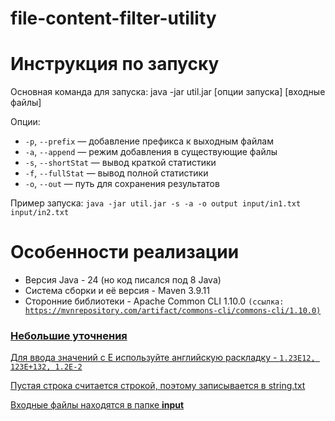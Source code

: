 # file-content-filter-utility

<h1>Инструкция по запуску</h1>
<p>Основная команда для запуска: java -jar util.jar [опции запуска] [входные файлы]</p>
<p>Опции:</p>
<ul>
  <li><code>-p</code>, <code>--prefix</code> — добавление префикса к выходным файлам</li>
  <li><code>-a</code>, <code>--append</code> — режим добавления в существующие файлы</li>
  <li><code>-s</code>, <code>--shortStat</code> — вывод краткой статистики</li>
  <li><code>-f</code>, <code>--fullStat</code> — вывод полной статистики</li>
  <li><code>-o</code>, <code>--out</code> — путь для сохранения результатов</li>
</ul>

<p>Пример запуска: <code>java -jar util.jar -s -a -o output input/in1.txt input/in2.txt</p></code>

<h1>Особенности реализации</h1>
<ul>
  <li>Версия Java - 24 (но код писался под 8 Java)</li>
  <li>Система сборки и её версия - Maven 3.9.11</li>
  <li>Сторонние библиотеки - Apache Common CLI 1.10.0 <code>(ссылка: <a href = "https://mvnrepository.com/artifact/commons-cli/commons-cli/1.10.0">https://mvnrepository.com/artifact/commons-cli/commons-cli/1.10.0)</code></li>
</ul>
<h3>Небольшие уточнения</h3>
<p>Для ввода значений с E используйте английскую раскладку - <code>1.23E12, 123E+132, 1.2E-2</code></p>
<p>Пустая строка считается строкой, поэтому записывается в string.txt</p>
<p>Входные файлы находятся в папке <b>input</b></p>
